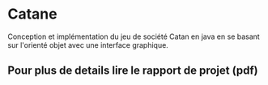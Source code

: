 # Catane
Conception et implémentation du jeu de société Catan en java en se basant sur l'orienté objet avec une interface graphique.
## Pour plus de details lire le rapport de projet (pdf)
